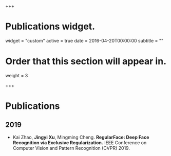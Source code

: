 +++
# Publications widget.
widget = "custom"
active = true
date = 2016-04-20T00:00:00
subtitle = ""

# Order that this section will appear in.
weight = 3


+++

# Publications

## 2019

* Kai Zhao, **Jingyi Xu**, Mingming Cheng. **RegularFace: Deep Face Recognition via Exclusive Regularization.** IEEE Conference on Computer Vision and Pattern Recognition (CVPR) 2019. 

